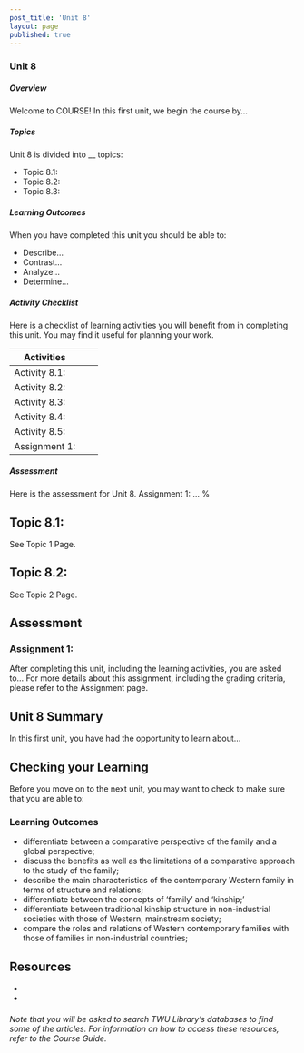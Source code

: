 ```yaml
---
post_title: 'Unit 8'
layout: page
published: true
---
```


### Unit 8  
##### Overview

Welcome to COURSE!  In this first unit, we begin the course by…

##### Topics
Unit 8 is divided into __ topics:
* Topic 8.1:
* Topic 8.2:
* Topic 8.3:

##### Learning Outcomes
When you have completed this unit you should be able to:
* Describe…
* Contrast…
* Analyze…
* Determine…

##### Activity Checklist
Here is a checklist of learning activities you will benefit from in completing this unit. You may find it useful for planning your work.

|Activities| | |
|----|----|----|
| Activity 8.1:| | |
| Activity 8.2:| | |
| Activity 8.3:| | |
| Activity 8.4:| | |
| Activity 8.5:| | |
| Assignment 1:| | |

##### Assessment
Here is the assessment for Unit 8.
Assignment 1: …
%

## Topic 8.1:
See Topic 1 Page.


## Topic 8.2:
See Topic 2 Page.


## Assessment


### Assignment 1:
After completing this unit, including the learning activities, you are asked to…
For more details about this assignment, including the grading criteria, please refer to the Assignment page.

## Unit 8 Summary


In this first unit, you have had the opportunity to learn about…


## Checking your Learning


Before you move on to the next unit, you may want to check to make sure that you are able to:

### Learning Outcomes

* differentiate between a comparative perspective of the family and a global perspective;
* discuss the benefits as well as the limitations of a comparative approach to the study of the family;
* describe the main characteristics of the contemporary Western family in terms of structure and relations;
* differentiate between the concepts of ‘family’ and ‘kinship;’
* differentiate between traditional kinship structure in non-industrial societies with those of Western, mainstream society;
* compare the roles and relations of Western contemporary families with those of families in non-industrial countries;


## Resources
*
*

###### Note that you will be asked to search TWU Library’s databases to find some of the articles. For information on how to access these resources, refer to the Course Guide.

